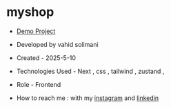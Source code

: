# myshop


- [Demo Project](https://digikalashop-sigma.vercel.app/)

- Developed by vahid solimani

- Created - 2025-5-10

- Technologies Used - Next , css , tailwind , zustand , 

- Role - Frontend

- How to reach me : with my [instagram](https://instagram.com/vahidsolimani.dev) and [linkedin](https://www.linkedin.com/in/vahid-solimani-33403a333?utm_source=share&utm_campaign=share_via&utm_content=profile&utm_medium=android_app)
